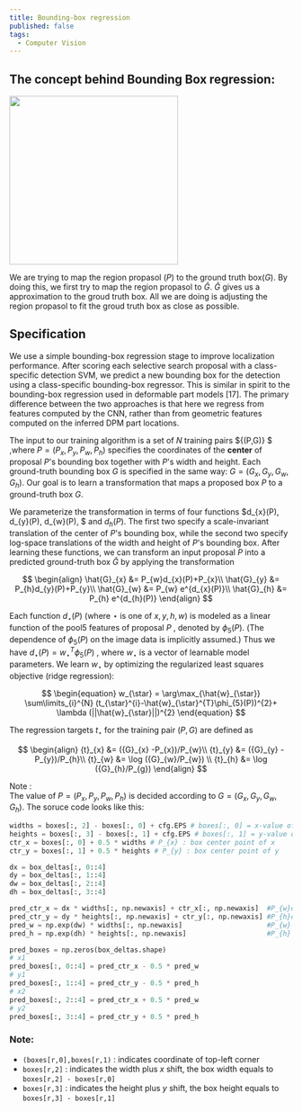 ```yaml
---
title: Bounding-box regression
published: false
tags:
  - Computer Vision
---
```


## The concept behind Bounding Box regression:

<img align="center" src="{{ site.baseurl }}/assets/img/2017-06-09-Fast-RCNN/mapping.jpg" width="300">

We are trying to map the region propasol ($P$) to the ground truth box($G$). By doing this, we first try to map the region propasol to $\hat{G}$. $\hat{G}$ gives us a approximation to the groud truth box. All we are doing is adjusting the region propasol to fit the groud truth box as close as possible.

## Specification

We use a simple bounding-box regression stage to improve localization performance. After scoring each selective search proposal with a class-specific detection SVM, we predict a new bounding box for the detection using a class-specific bounding-box regressor. This is similar in spirit to the bounding-box regression used in deformable part models [17]. The primary difference between the two approaches is that here we regress from features computed by the CNN, rather than from geometric features computed on the inferred DPM part locations.

The input to our training algorithm is a set of $N$ training pairs ${(P,G)} $ ,where $P = (P_{x},P_{y},P_{w} ,P_{h})$ specifies the coordinates of the **center** of proposal $P$'s bounding box together with $P$'s width and height. Each ground-truth bounding box $G$ is specified in the same way: $G = (G_{x},G_{y},G_{w},G_{h})$. Our goal is to learn a transformation that maps a proposed box $P$ to a ground-truth box $G$.

We parameterize the transformation in terms of four functions $d_{x}(P), d_{y}(P), d_{w}(P), $ and $d_{h}(P)$. The first two specify a scale-invariant translation of the center of $P$'s bounding box, while the second two specify log-space translations of the width and height of $P$'s bounding box. After learning these functions, we can transform an input proposal $P$ into a predicted ground-truth box $\hat{G}$ by applying the transformation

$$
\begin{align}
\hat{G}_{x} &= P_{w}d_{x}(P)+P_{x}\\
\hat{G}_{y} &= P_{h}d_{y}(P)+P_{y}\\
\hat{G}_{w} &= P_{w} e^{d_{x}(P)}\\
\hat{G}_{h} &= P_{h} e^{d_{h}(P)}
\end{align}
$$

Each function $d_{\star}(P)$ (where $\star$ is one of $x,y,h,w$) is modeled as a linear function of the pool5 features of proposal $P$ , denoted by $\phi_{5}(P)$. (The dependence of $\phi_{5}(P)$ on the image data is implicitly assumed.) Thus we have $d_{\star}(P)= w_{\star}^{T} \phi_{5}(P)$ , where $w_{\star}$ is a vector of learnable model parameters. We learn $w_{\star}$ by optimizing the regularized least squares objective (ridge regression):

$$
\begin{equation}
w_{\star} = \arg\max_{\hat{w}_{\star}} \sum\limits_{i}^{N} (t_{\star}^{i}-\hat{w}_{\star}^{T}\phi_{5}(P))^{2}+ \lambda (||\hat{w}_{\star}||)^{2}
\end{equation}
$$

The regression targets $t_{\star}$ for the training pair $(P, G)$ are defined as

$$
\begin{align}
{t}_{x} &= ({G}_{x} -P_{x})/P_{w}\\
{t}_{y} &= ({G}_{y} -P_{y})/P_{h}\\
{t}_{w} &= \log ({G}_{w}/P_{w})  \\
{t}_{h} &= \log ({G}_{h}/P_{g})
\end{align}
$$

Note :  
The value of $P = (P_{x},P_{y},P_{w},P_{h})$ is decided according to $G = (G_{x},G_{y},G_{w},G_{h})$. The soruce code looks like this:

```py
widths = boxes[:, 2] - boxes[:, 0] + cfg.EPS # boxes[:, 0] = x-value of top-left corner
heights = boxes[:, 3] - boxes[:, 1] + cfg.EPS # boxes[:, 1] = y-value of top-left corner
ctr_x = boxes[:, 0] + 0.5 * widths # P_{x} : box center point of x
ctr_y = boxes[:, 1] + 0.5 * heights # P_{y} : box center point of y

dx = box_deltas[:, 0::4]
dy = box_deltas[:, 1::4]
dw = box_deltas[:, 2::4]
dh = box_deltas[:, 3::4]

pred_ctr_x = dx * widths[:, np.newaxis] + ctr_x[:, np.newaxis]  #P_{w}d_{x}(P)+P_{x}
pred_ctr_y = dy * heights[:, np.newaxis] + ctr_y[:, np.newaxis] #P_{h}d_{y}(P)+P_{y}
pred_w = np.exp(dw) * widths[:, np.newaxis]                     #P_{w} e^{d_{x}(P)}
pred_h = np.exp(dh) * heights[:, np.newaxis]                    #P_{h} e^{d_{h}(P)}

pred_boxes = np.zeros(box_deltas.shape)
# x1
pred_boxes[:, 0::4] = pred_ctr_x - 0.5 * pred_w
# y1
pred_boxes[:, 1::4] = pred_ctr_y - 0.5 * pred_h
# x2
pred_boxes[:, 2::4] = pred_ctr_x + 0.5 * pred_w
# y2
pred_boxes[:, 3::4] = pred_ctr_y + 0.5 * pred_h

```

### Note:

- `(boxes[r,0],boxes[r,1)` : indicates coordinate of top-left corner
- `boxes[r,2]` : indicates the width plus $x$ shift, the box width equals to `boxes[r,2] - boxes[r,0]`
- `boxes[r,3]` : indicates the height plus $y$ shift, the box height equals to `boxes[r,3] - boxes[r,1]`

<style>
#center {
    margin-left: 150px;
    width: 300px;
}
</style>
